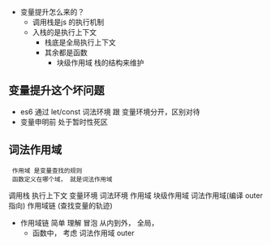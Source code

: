   - 变量提升怎么来的？
    - 调用栈是js 的执行机制
    - 入栈的是执行上下文
      - 栈底是全局执行上下文
      - 其余都是函数
        - 块级作用域 栈的结构来维护
 
  ## 变量提升这个坏问题
  - es6 通过 let/const 词法环境 跟 变量环境分开，区别对待
  - 变量申明前 处于暂时性死区 
    
  ## 词法作用域
     作用域 是变量查找的规则
     函数定义在哪个域， 就是词法作用域

 调用栈 执行上下文 变量环境 词法环境 作用域 块级作用域 词法作用域(编译 outer指向)  作用域链 (查找变量的轨迹)

  - 作用域链 简单 理解 冒泡 从内到外， 全局，
    - 函数中， 考虑 词法作用域 outer 
